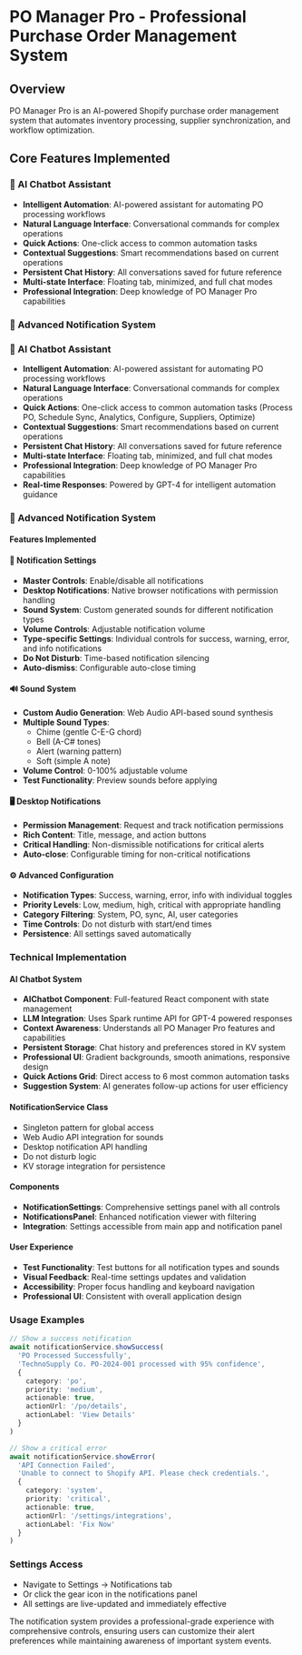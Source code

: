 # PO Manager Pro - Professional Purchase Order Management System

## Overview

PO Manager Pro is an AI-powered Shopify purchase order management system that automates inventory processing, supplier synchronization, and workflow optimization.

## Core Features Implemented

### 🤖 AI Chatbot Assistant
- **Intelligent Automation**: AI-powered assistant for automating PO processing workflows
- **Natural Language Interface**: Conversational commands for complex operations
- **Quick Actions**: One-click access to common automation tasks
- **Contextual Suggestions**: Smart recommendations based on current operations
- **Persistent Chat History**: All conversations saved for future reference
- **Multi-state Interface**: Floating tab, minimized, and full chat modes
- **Professional Integration**: Deep knowledge of PO Manager Pro capabilities

### 📱 Advanced Notification System

### 🤖 AI Chatbot Assistant
- **Intelligent Automation**: AI-powered assistant for automating PO processing workflows
- **Natural Language Interface**: Conversational commands for complex operations
- **Quick Actions**: One-click access to common automation tasks (Process PO, Schedule Sync, Analytics, Configure, Suppliers, Optimize)
- **Contextual Suggestions**: Smart recommendations based on current operations
- **Persistent Chat History**: All conversations saved for future reference
- **Multi-state Interface**: Floating tab, minimized, and full chat modes
- **Professional Integration**: Deep knowledge of PO Manager Pro capabilities
- **Real-time Responses**: Powered by GPT-4 for intelligent automation guidance

### 📱 Advanced Notification System

#### Features Implemented

#### 📱 Notification Settings
- **Master Controls**: Enable/disable all notifications
- **Desktop Notifications**: Native browser notifications with permission handling
- **Sound System**: Custom generated sounds for different notification types
- **Volume Controls**: Adjustable notification volume
- **Type-specific Settings**: Individual controls for success, warning, error, and info notifications
- **Do Not Disturb**: Time-based notification silencing
- **Auto-dismiss**: Configurable auto-close timing

#### 🔊 Sound System
- **Custom Audio Generation**: Web Audio API-based sound synthesis
- **Multiple Sound Types**: 
  - Chime (gentle C-E-G chord)
  - Bell (A-C# tones)
  - Alert (warning pattern)
  - Soft (simple A note)
- **Volume Control**: 0-100% adjustable volume
- **Test Functionality**: Preview sounds before applying

#### 🖥️ Desktop Notifications
- **Permission Management**: Request and track notification permissions
- **Rich Content**: Title, message, and action buttons
- **Critical Handling**: Non-dismissible notifications for critical alerts
- **Auto-close**: Configurable timing for non-critical notifications

#### ⚙️ Advanced Configuration
- **Notification Types**: Success, warning, error, info with individual toggles
- **Priority Levels**: Low, medium, high, critical with appropriate handling
- **Category Filtering**: System, PO, sync, AI, user categories
- **Time Controls**: Do not disturb with start/end times
- **Persistence**: All settings saved automatically

### Technical Implementation

#### AI Chatbot System
- **AIChatbot Component**: Full-featured React component with state management
- **LLM Integration**: Uses Spark runtime API for GPT-4 powered responses
- **Context Awareness**: Understands all PO Manager Pro features and capabilities
- **Persistent Storage**: Chat history and preferences stored in KV system
- **Professional UI**: Gradient backgrounds, smooth animations, responsive design
- **Quick Actions Grid**: Direct access to 6 most common automation tasks
- **Suggestion System**: AI generates follow-up actions for user efficiency

#### NotificationService Class
- Singleton pattern for global access
- Web Audio API integration for sounds
- Desktop notification API handling
- Do not disturb logic
- KV storage integration for persistence

#### Components
- **NotificationSettings**: Comprehensive settings panel with all controls
- **NotificationsPanel**: Enhanced notification viewer with filtering
- **Integration**: Settings accessible from main app and notification panel

#### User Experience
- **Test Functionality**: Test buttons for all notification types and sounds
- **Visual Feedback**: Real-time settings updates and validation
- **Accessibility**: Proper focus handling and keyboard navigation
- **Professional UI**: Consistent with overall application design

### Usage Examples

```typescript
// Show a success notification
await notificationService.showSuccess(
  'PO Processed Successfully',
  'TechnoSupply Co. PO-2024-001 processed with 95% confidence',
  { 
    category: 'po', 
    priority: 'medium',
    actionable: true,
    actionUrl: '/po/details',
    actionLabel: 'View Details'
  }
)

// Show a critical error
await notificationService.showError(
  'API Connection Failed',
  'Unable to connect to Shopify API. Please check credentials.',
  { 
    category: 'system', 
    priority: 'critical',
    actionable: true,
    actionUrl: '/settings/integrations',
    actionLabel: 'Fix Now'
  }
)
```

### Settings Access
- Navigate to Settings → Notifications tab
- Or click the gear icon in the notifications panel
- All settings are live-updated and immediately effective

The notification system provides a professional-grade experience with comprehensive controls, ensuring users can customize their alert preferences while maintaining awareness of important system events.
